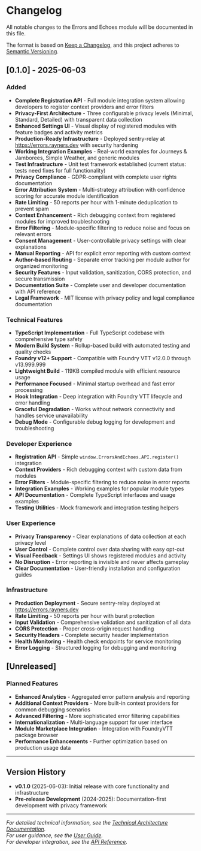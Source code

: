 # Changelog

All notable changes to the Errors and Echoes module will be documented in this file.

The format is based on [Keep a Changelog](https://keepachangelog.com/en/1.0.0/),
and this project adheres to [Semantic Versioning](https://semver.org/spec/v2.0.0.html).

## [0.1.0] - 2025-06-03

### Added

- **Complete Registration API** - Full module integration system allowing developers to register context providers and error filters
- **Privacy-First Architecture** - Three configurable privacy levels (Minimal, Standard, Detailed) with transparent data collection
- **Enhanced Settings UI** - Visual display of registered modules with feature badges and activity metrics
- **Production-Ready Infrastructure** - Deployed sentry-relay at https://errors.rayners.dev with security hardening
- **Working Integration Examples** - Real-world examples for Journeys & Jamborees, Simple Weather, and generic modules
- **Test Infrastructure** - Unit test framework established (current status: tests need fixes for full functionality)
- **Privacy Compliance** - GDPR-compliant with complete user rights documentation
- **Error Attribution System** - Multi-strategy attribution with confidence scoring for accurate module identification
- **Rate Limiting** - 50 reports per hour with 1-minute deduplication to prevent spam
- **Context Enhancement** - Rich debugging context from registered modules for improved troubleshooting
- **Error Filtering** - Module-specific filtering to reduce noise and focus on relevant errors
- **Consent Management** - User-controllable privacy settings with clear explanations
- **Manual Reporting** - API for explicit error reporting with custom context
- **Author-based Routing** - Separate error tracking per module author for organized monitoring
- **Security Features** - Input validation, sanitization, CORS protection, and secure transmission
- **Documentation Suite** - Complete user and developer documentation with API reference
- **Legal Framework** - MIT license with privacy policy and legal compliance documentation

### Technical Features

- **TypeScript Implementation** - Full TypeScript codebase with comprehensive type safety
- **Modern Build System** - Rollup-based build with automated testing and quality checks
- **Foundry v12+ Support** - Compatible with Foundry VTT v12.0.0 through v13.999.999
- **Lightweight Build** - 119KB compiled module with efficient resource usage
- **Performance Focused** - Minimal startup overhead and fast error processing
- **Hook Integration** - Deep integration with Foundry VTT lifecycle and error handling
- **Graceful Degradation** - Works without network connectivity and handles service unavailability
- **Debug Mode** - Configurable debug logging for development and troubleshooting

### Developer Experience

- **Registration API** - Simple `window.ErrorsAndEchoes.API.register()` integration
- **Context Providers** - Rich debugging context with custom data from modules
- **Error Filters** - Module-specific filtering to reduce noise in error reports
- **Integration Examples** - Working examples for popular module types
- **API Documentation** - Complete TypeScript interfaces and usage examples
- **Testing Utilities** - Mock framework and integration testing helpers

### User Experience

- **Privacy Transparency** - Clear explanations of data collection at each privacy level
- **User Control** - Complete control over data sharing with easy opt-out
- **Visual Feedback** - Settings UI shows registered modules and activity
- **No Disruption** - Error reporting is invisible and never affects gameplay
- **Clear Documentation** - User-friendly installation and configuration guides

### Infrastructure

- **Production Deployment** - Secure sentry-relay deployed at https://errors.rayners.dev
- **Rate Limiting** - 50 reports per hour with burst protection
- **Input Validation** - Comprehensive validation and sanitization of all data
- **CORS Protection** - Proper cross-origin request handling
- **Security Headers** - Complete security header implementation
- **Health Monitoring** - Health check endpoints for service monitoring
- **Error Logging** - Structured logging for debugging and monitoring


## [Unreleased]

### Planned Features

- **Enhanced Analytics** - Aggregated error pattern analysis and reporting
- **Additional Context Providers** - More built-in context providers for common debugging scenarios
- **Advanced Filtering** - More sophisticated error filtering capabilities
- **Internationalization** - Multi-language support for user interface
- **Module Marketplace Integration** - Integration with FoundryVTT package browser
- **Performance Enhancements** - Further optimization based on production usage data

---

## Version History

- **v0.1.0** (2025-06-03): Initial release with core functionality and infrastructure
- **Pre-release Development** (2024-2025): Documentation-first development with privacy framework

---

_For detailed technical information, see the [Technical Architecture Documentation](TECHNICAL-ARCHITECTURE.md)._  
_For user guidance, see the [User Guide](README_FOUNDRY.md)._  
_For developer integration, see the [API Reference](API-REFERENCE.md)._
